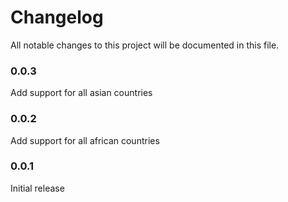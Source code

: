 # Changelog
All notable changes to this project will be documented in this file.

### 0.0.3

Add support for all asian countries

### 0.0.2

Add support for all african countries

### 0.0.1

Initial release